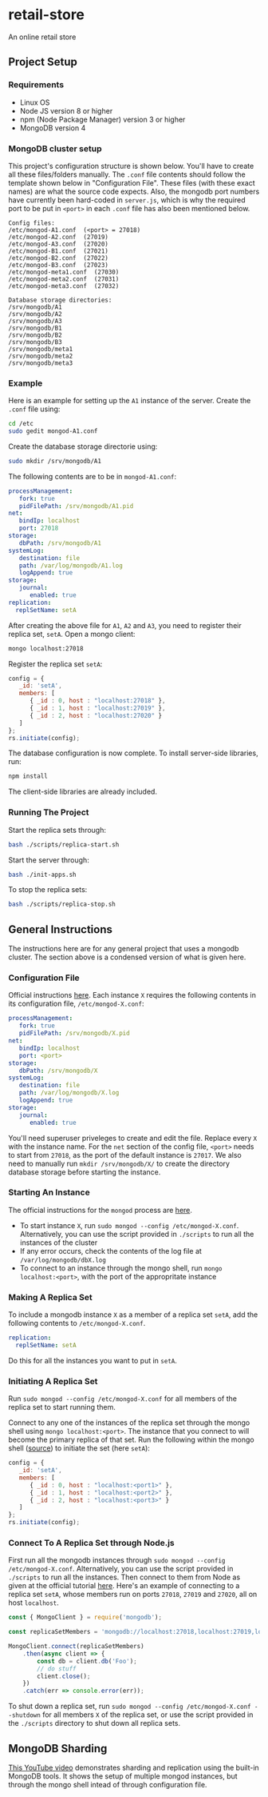 # retail-store

An online retail store

## Project Setup

### Requirements

- Linux OS
- Node JS version 8 or higher
- npm (Node Package Manager) version 3 or higher
- MongoDB version 4

### MongoDB cluster setup

This project's configuration structure is shown below. You'll have to create all these files/folders manually. The `.conf` file contents should follow the template shown below in "Configuration File". These files (with these exact names) are what the source code expects. Also, the mongodb port numbers have currently been hard-coded in `server.js`, which is why the required port to be put in `<port>` in each `.conf` file has also been mentioned below.

```
Config files:
/etc/mongod-A1.conf  (<port> = 27018)
/etc/mongod-A2.conf  (27019)
/etc/mongod-A3.conf  (27020)
/etc/mongod-B1.conf  (27021)
/etc/mongod-B2.conf  (27022)
/etc/mongod-B3.conf  (27023)
/etc/mongod-meta1.conf  (27030)
/etc/mongod-meta2.conf  (27031)
/etc/mongod-meta3.conf  (27032)

Database storage directories:
/srv/mongodb/A1
/srv/mongodb/A2
/srv/mongodb/A3
/srv/mongodb/B1
/srv/mongodb/B2
/srv/mongodb/B3
/srv/mongodb/meta1
/srv/mongodb/meta2
/srv/mongodb/meta3
```

### Example

Here is an example for setting up the `A1` instance of the server.
Create the `.conf` file using:
```bash
cd /etc
sudo gedit mongod-A1.conf
```

Create the database storage directorie using:
```bash
sudo mkdir /srv/mongodb/A1
```

The following contents are to be in `mongod-A1.conf`:
```yml
processManagement:
   fork: true
   pidFilePath: /srv/mongodb/A1.pid
net:
   bindIp: localhost
   port: 27018
storage:
   dbPath: /srv/mongodb/A1
systemLog:
   destination: file
   path: /var/log/mongodb/A1.log
   logAppend: true
storage:
   journal:
      enabled: true
replication:
  replSetName: setA
```

After creating the above file for `A1`, `A2` and `A3`, you need to register their replica
set, `setA`. Open a mongo client:

```bash
mongo localhost:27018
```
Register the replica set `setA`:

```js
config = {
   _id: 'setA',
   members: [
      { _id : 0, host : "localhost:27018" },
      { _id : 1, host : "localhost:27019" },
      { _id : 2, host : "localhost:27020" }
   ]
};
rs.initiate(config);
```

The database configuration is now complete. To install server-side libraries, run:

```bash
npm install
```

The client-side libraries are already included.

### Running The Project

Start the replica sets through:

```bash
bash ./scripts/replica-start.sh
```

Start the server through:

```bash
bash ./init-apps.sh
```

To stop the replica sets:

```bash
bash ./scripts/replica-stop.sh
```

## General Instructions

The instructions here are for any general project that uses a mongodb cluster. The section above is a condensed version of what is given here.

### Configuration File

Official instructions [here](https://docs.mongodb.com/manual/administration/configuration/#run-multiple-database-instances-on-the-same-system). Each instance `X` requires the following contents in its configuration file, `/etc/mongod-X.conf`:

```yml
processManagement:
   fork: true
   pidFilePath: /srv/mongodb/X.pid
net:
   bindIp: localhost
   port: <port>
storage:
   dbPath: /srv/mongodb/X
systemLog:
   destination: file
   path: /var/log/mongodb/X.log
   logAppend: true
storage:
   journal:
      enabled: true
```

You'll need superuser priveleges to create and edit the file. Replace every `X` with the instance name. For the `net` section of the config file, `<port>` needs to start from `27018`, as the port of the default instance is `27017`. We also need to manually run `mkdir /srv/mongodb/X/` to create the directory database storage before starting the instance.

### Starting An Instance

The official instructions for the `mongod` process are [here](https://docs.mongodb.com/manual/tutorial/manage-mongodb-processes/).

- To start instance `X`, run `sudo mongod --config /etc/mongod-X.conf`. Alternatively, you can use the script provided in `./scripts` to run all the instances of the cluster
- If any error occurs, check the contents of the log file at `/var/log/mongodb/dbX.log`
- To connect to an instance through the mongo shell, run `mongo localhost:<port>`, with the port of the appropritate instance

### Making A Replica Set

To include a mongodb instance `X` as a member of a replica set `setA`, add the following contents to `/etc/mongod-X.conf`.

```yml
replication:
  replSetName: setA
```

Do this for all the instances you want to put in `setA`.

### Initiating A Replica Set

Run `sudo mongod --config /etc/mongod-X.conf` for all members of the replica set to start running them.

Connect to any one of the instances of the replica set through the mongo shell using `mongo localhost:<port>`. The instance that you connect to will become the primary replica of that set. Run the following within the mongo shell ([source](https://premaseem.wordpress.com/2016/02/14/mongodb-script-to-run-sharding-with-replica-set-on-local-machine/)) to initiate the set (here `setA`):

```js
config = {
   _id: 'setA',
   members: [
      { _id : 0, host : "localhost:<port1>" },
      { _id : 1, host : "localhost:<port2>" },
      { _id : 2, host : "localhost:<port3>" }
   ]
};
rs.initiate(config);
```

### Connect To A Replica Set through Node.js

First run all the mongodb instances through `sudo mongod --config /etc/mongod-X.conf`. Alternatively, you can use the script provided in `./scripts` to run all the instances. Then connect to them from Node as given at the official tutorial [here](http://mongodb.github.io/node-mongodb-native/3.2/tutorials/connect/). Here's an example of connecting to a replica set `setA`, whose members run on ports `27018`, `27019` and `27020`, all on host `localhost`.

```js
const { MongoClient } = require('mongodb');

const replicaSetMembers = 'mongodb://localhost:27018,localhost:27019,localhost:27020/?replicaSet=setA';

MongoClient.connect(replicaSetMembers)
    .then(async client => {
        const db = client.db('Foo');
        // do stuff
        client.close();
    })
    .catch(err => console.error(err));
```

To shut down a replica set, run `sudo mongod --config /etc/mongod-X.conf --shutdown` for all members `X` of the replica set, or use the script provided in the `./scripts` directory to shut down all replica sets.

## MongoDB Sharding

[This YouTube video](https://www.youtube.com/watch?v=wYZYrdW9cYU) demonstrates sharding and replication using the built-in MongoDB tools. It shows the setup of multiple mongod instances, but through the mongo shell intead of through configuration file.
